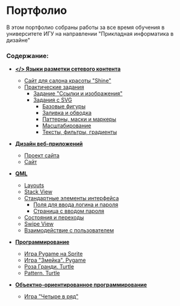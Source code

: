 # Портфолио

В этом портфолио собраны работы за все время обучения в университете ИГУ на направлении "Прикладная информатика в дизайне"

### Содержание:
- **[</> Языки разметки сетевого контента](https://github.com/ktoropova17/Portfolio/tree/main/Network%20content%20markup%20languages)**
    - [Сайт для салона красоты "Shine"](https://github.com/ktoropova17/Portfolio/tree/main/Network%20content%20markup%20languages/Shine%20Website)
    - [Практические задания](https://github.com/ktoropova17/Portfolio/tree/main/Network%20content%20markup%20languages/Practice%20tasks)
        - [Задание "Ссылки и изображения"](https://github.com/ktoropova17/Portfolio/tree/main/Network%20content%20markup%20languages/Practice%20tasks/Links%20and%20images)
        - [Задания с SVG](https://github.com/ktoropova17/Portfolio/tree/main/Network%20content%20markup%20languages/Practice%20tasks/SVG)
            - [Базовые фигуры](https://github.com/ktoropova17/Portfolio/tree/main/Network%20content%20markup%20languages/Practice%20tasks/SVG/Base%20Figures)
            - [Заливка и обводка](https://github.com/ktoropova17/Portfolio/tree/main/Network%20content%20markup%20languages/Practice%20tasks/SVG/Fill%20and%20Stroke)
            - [Паттерны, маски и маркеры](https://github.com/ktoropova17/Portfolio/tree/main/Network%20content%20markup%20languages/Practice%20tasks/SVG/Patterns%2C%20masks%20and%20markers)
            - [Масштабирование](https://github.com/ktoropova17/Portfolio/tree/main/Network%20content%20markup%20languages/Practice%20tasks/SVG/Scaling)
            - [Тексты, фильтры, градиенты](https://github.com/ktoropova17/Portfolio/tree/main/Network%20content%20markup%20languages/Practice%20tasks/SVG/Text%2C%20filters%20and%20gradients)


- **[Дизайн веб-приложений](https://github.com/ktoropova17/Portfolio/tree/main/Design%20web%20apps)**
    - [Проект сайта](https://github.com/ktoropova17/Portfolio/tree/main/Design%20web%20apps/Project%20website)
    - [Сайт](https://github.com/ktoropova17/Portfolio/tree/main/Design%20web%20apps/Website)

- **[QML](https://github.com/ktoropova17/Portfolio/tree/main/QML)**
    - [Layouts](https://github.com/ktoropova17/Portfolio/tree/main/QML/Layouts)
    - [Stack View](https://github.com/ktoropova17/Portfolio/tree/main/QML/Stack_View)
    - [Стандартные элементы интерфейса](https://github.com/ktoropova17/Portfolio/tree/main/QML/Standard_interface_elements)
        - [Поля для ввода логина и пароля](https://github.com/ktoropova17/Portfolio/tree/main/QML/Standard_interface_elements/login_password)
        - [Страница с вводом пароля](https://github.com/ktoropova17/Portfolio/tree/main/QML/Standard_interface_elements/pincode)
    - [Состояния и переходы](https://github.com/ktoropova17/Portfolio/tree/main/QML/States_and_transitions)
    - [Swipe View](https://github.com/ktoropova17/Portfolio/tree/main/QML/Swipe_View)
    - [Взаимодействие с пользователем](https://github.com/ktoropova17/Portfolio/tree/main/QML/User_interaction)


- **[Программирование](https://github.com/ktoropova17/Portfolio/tree/main/Programming)**
    - [Игра Pygame на Sprite](https://github.com/ktoropova17/Portfolio/tree/main/Programming/pygame_sprite)
    - [Игра "Змейка". Pygame](https://github.com/ktoropova17/Portfolio/tree/main/Programming/pygame_zmeika)
    - [Роза Гранди. Turtle](https://github.com/ktoropova17/Portfolio/tree/main/Programming/rose_grande)
    - [Pattern. Turtle](https://github.com/ktoropova17/Portfolio/tree/main/Programming/turtle)


- **[Объектно-ориентированное программирование](https://github.com/ktoropova17/Portfolio/tree/main/OOP)**
    - [Игра "Четыре в ряд"](https://github.com/ktoropova17/Portfolio/tree/main/OOP/Game_Four_in_a_row)